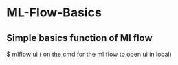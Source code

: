 # ML-Flow-Basics
## Simple basics function of Ml flow

$ mlflow ui ( on the cmd for the ml flow to open ui in local)
